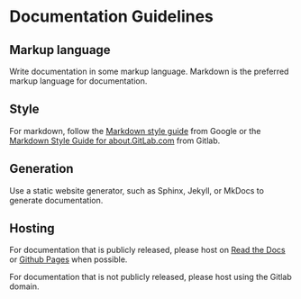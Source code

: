 # Documentation Guidelines

## Markup language

Write documentation in some markup language. Markdown is the preferred markup language for documentation.

## Style

For markdown, follow the [Markdown style guide](https://google.github.io/styleguide/docguide/style.html) from Google or the [Markdown Style Guide for about.GitLab.com](https://about.gitlab.com/handbook/markdown-guide/) from Gitlab.

## Generation

Use a static website generator, such as Sphinx, Jekyll, or MkDocs to generate documentation.

## Hosting

For documentation that is publicly released, please host on [Read the Docs](https://docs.readthedocs.io/) or [Github Pages](https://pages.github.com/) when possible.

For documentation that is not publicly released, please host using the Gitlab domain. 
